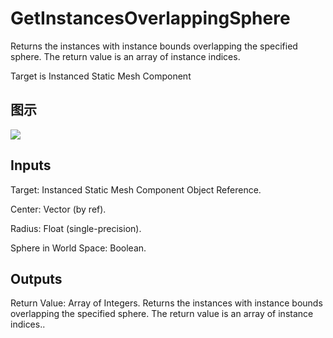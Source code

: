 # GetInstancesOverlappingSphere

Returns the instances with instance bounds overlapping the specified sphere. The return value is an array of instance indices.

Target is Instanced Static Mesh Component

## 图示

![]($-20221218-18243899.png)

## Inputs

Target: Instanced Static Mesh Component Object Reference.

Center: Vector (by ref).

Radius: Float (single-precision).

Sphere in World Space: Boolean.  

## Outputs

Return Value: Array of Integers. Returns the instances with instance bounds overlapping the specified sphere. The return value is an array of instance indices..

